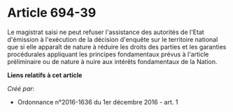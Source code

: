 # Article 694-39

Le magistrat saisi ne peut refuser l'assistance des autorités de l'Etat  d'émission à l'exécution de la décision d'enquête
sur le territoire  national que si elle apparaît de nature à réduire les droits des parties  et les garanties procédurales
appliquant les principes fondamentaux  prévus à l'article préliminaire ou de nature à nuire aux intérêts  fondamentaux de la
Nation.

**Liens relatifs à cet article**

_Créé par_:

  - Ordonnance n°2016-1636 du 1er décembre 2016 - art. 1
